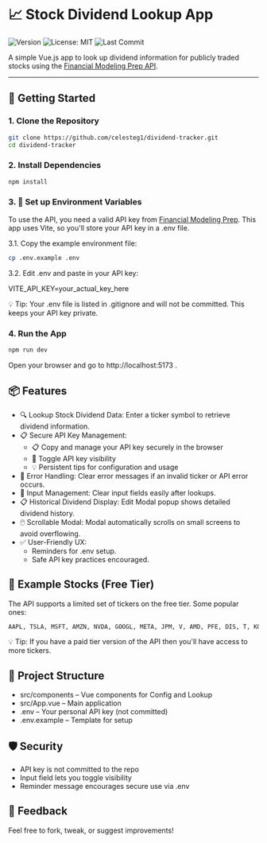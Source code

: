 # 📈 Stock Dividend Lookup App

![Version](https://img.shields.io/github/v/release/celesteg1/dividend-tracker)
![License: MIT](https://img.shields.io/github/license/celesteg1/dividend-tracker)
![Last Commit](https://img.shields.io/github/last-commit/celesteg1/dividend-tracker)

A simple Vue.js app to look up dividend information for publicly traded stocks using the [Financial Modeling Prep API](https://financialmodelingprep.com/).

---

## 🚀 Getting Started

### 1. Clone the Repository

```bash
git clone https://github.com/celesteg1/dividend-tracker.git
cd dividend-tracker
```

### 2. Install Dependencies

```bash
npm install
```


### 3. 🔐 Set up Environment Variables

To use the API, you need a valid API key from [Financial Modeling Prep](https://financialmodelingprep.com/).
This app uses Vite, so you'll store your API key in a .env file.

3.1. Copy the example environment file:

```bash
cp .env.example .env
```

3.2. Edit .env and paste in your API key:

VITE_API_KEY=your_actual_key_here


💡 Tip: Your .env file is listed in .gitignore and will not be committed. This keeps your API key private.

### 4. Run the App

```bash
npm run dev
```

Open your browser and go to http://localhost:5173 .


## 📦 Features

- 🔍 Lookup Stock Dividend Data: Enter a ticker symbol to retrieve dividend information.
- 📋 Secure API Key Management:
    - 📋 Copy and manage your API key securely in the browser
    - 🙈 Toggle API key visibility
    - 💡 Persistent tips for configuration and usage
- 💬 Error Handling: Clear error messages if an invalid ticker or API error occurs.
- 🧹 Input Management: Clear input fields easily after lookups.
- 📋 Historical Dividend Display: Edit Modal popup shows detailed dividend history.
- 🖱️ Scrollable Modal: Modal automatically scrolls on small screens to avoid overflowing.
- ✅ User-Friendly UX: 
    - Reminders for .env setup.
    - Safe API key practices encouraged.


## 🧪 Example Stocks (Free Tier)

The API supports a limited set of tickers on the free tier. Some popular ones:

```r
AAPL, TSLA, MSFT, AMZN, NVDA, GOOGL, META, JPM, V, AMD, PFE, DIS, T, KO, INTC, COST
```

💡 Tip: If you have a paid tier version of the API then you'll have access to more tickers.


## 📁 Project Structure

- src/components – Vue components for Config and Lookup
- src/App.vue – Main application
- .env – Your personal API key (not committed)
- .env.example – Template for setup


## 🛡️ Security
- API key is not committed to the repo
- Input field lets you toggle visibility
- Reminder message encourages secure use via .env


## 💬 Feedback
Feel free to fork, tweak, or suggest improvements!
